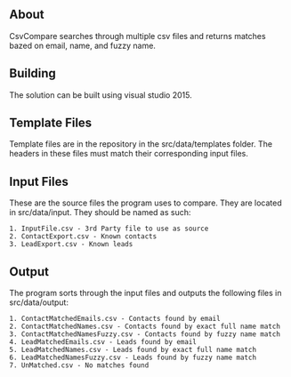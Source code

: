 ## About

CsvCompare searches through multiple csv files and returns
matches bazed on email, name, and fuzzy name.

## Building

The solution can be built using visual studio 2015.

## Template Files

Template files are in the repository in the 
src/data/templates folder. The headers in these files 
must match their corresponding input files.

## Input Files

These are the source files the program uses to compare.
They are located in src/data/input. They should be named
as such:

	1. InputFile.csv - 3rd Party file to use as source
	2. ContactExport.csv - Known contacts
	3. LeadExport.csv - Known leads

## Output

The program sorts through the input files and outputs the
following files in src/data/output:

	1. ContactMatchedEmails.csv - Contacts found by email
	2. ContactMatchedNames.csv - Contacts found by exact full name match
	3. ContactMatchedNamesFuzzy.csv - Contacts found by fuzzy name match
	4. LeadMatchedEmails.csv - Leads found by email
	5. LeadMatchedNames.csv - Leads found by exact full name match
	6. LeadMatchedNamesFuzzy.csv - Leads found by fuzzy name match
	7. UnMatched.csv - No matches found
